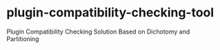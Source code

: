 # plugin-compatibility-checking-tool
Plugin Compatibility Checking Solution Based on Dichotomy and Partitioning
